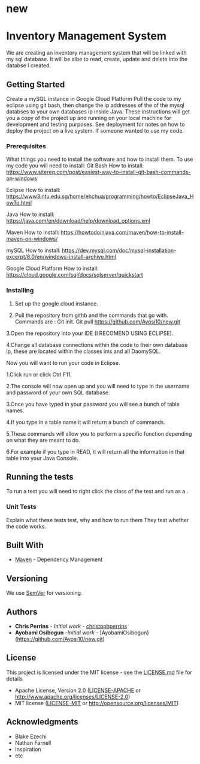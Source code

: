 # new
# Inventory Management System
We are creating an inventory management system that will be linked with my sql database. It will be albe to read, create, update and delete into the databse I created.
## Getting Started
Create a mySQL instance in Google Cloud Platform
Pull the code to my eclipse using git bash, then change the ip addresses of the of the mysql databses to your own databases ip inside Java.
These instructions will get you a copy of the project up and running on your local machine for development and testing purposes. See deployment for notes on how to deploy the project on a live system.
If someone wanted to use my code.
### Prerequisites
What things you need to install the software and how to install them.
To use my code you will need to install:
Git Bash
How to install: https://www.sitereq.com/post/easiest-way-to-install-git-bash-commands-on-windows

Eclipse
How to install: https://www3.ntu.edu.sg/home/ehchua/programming/howto/EclipseJava_HowTo.html

Java
How to install: https://java.com/en/download/help/download_options.xml

Maven
How to install: https://howtodoinjava.com/maven/how-to-install-maven-on-windows/

mySQL
How to install: https://dev.mysql.com/doc/mysql-installation-excerpt/8.0/en/windows-install-archive.html

Google Cloud Platform
How to install: https://cloud.google.com/sql/docs/sqlserver/quickstart

### Installing
1. Set up the google cloud instance.

2. Pull the repository from githb and the commands that go with.
Commands are :
Git init.
Git pull https://github.com/Ayosi10/new.git

3.Open the repository into your IDE (I RECOMEND USING ECLIPSE).

4.Change all database connections within the code to their own database ip, these are located within the classes ims and all DaomySQL.

Now you will want to run your code in Eclipse.

1.Click run or  click Ctrl F11.

2.The console will now open up  and you will need to type in the username and password of your own SQL database.

3.Once you have typed in your password you will see a bunch of table names.

4.If you type in a table name it will return a bunch of commands.

5.These commands will allow you to perform a specific function depending on what they are meant to do.

6.For example if you type in READ, it will return all the information in that table into your Java Console.

## Running the tests
To run a test you will need to right click the class of the test and run as a .
### Unit Tests
Explain what these tests test, why and how to run them
They test whether the code works.

## Built With
* [Maven](https://maven.apache.org/) - Dependency Management
## Versioning
We use [SemVer](http://semver.org/) for versioning.
## Authors
* **Chris Perrins** - *Initial work* - [christophperrins](https://github.com/christophperrins)
* **Ayobami Osibogun** -*Initial work* - [AyobamiOsibogun}(https://github.com/Ayosi10/new.git)
## License
This project is licensed under the MIT license - see the [LICENSE.md](LICENSE.md) file for details
 * Apache License, Version 2.0
   ([LICENSE-APACHE](LICENSE-APACHE) or http://www.apache.org/licenses/LICENSE-2.0)
 * MIT license
   ([LICENSE-MIT](LICENSE-MIT) or http://opensource.org/licenses/MIT)
## Acknowledgments
* Blake Ezechi
* Nathan Farnell
* Inspiration
* etc
